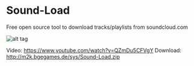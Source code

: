 # Sound-Load
Free open source tool to download tracks/playlists from soundcloud.com 

![alt tag](http://i.epvpimg.com/Ed3Wb.png)

Video:      https://www.youtube.com/watch?v=QZmDu5CFVgY
Download:   http://m2k.bgegames.de/sys/Sound-Load.zip
